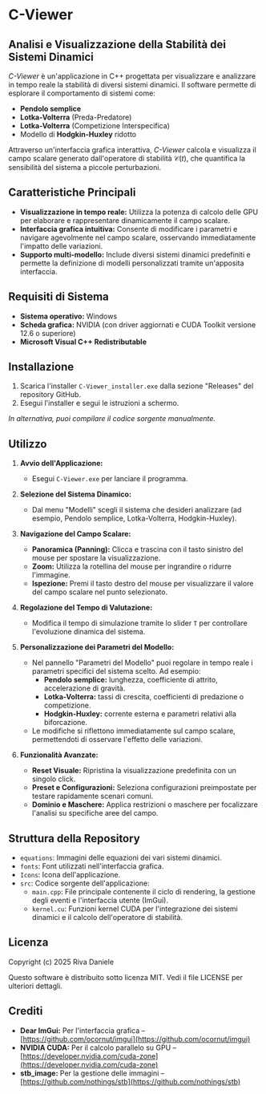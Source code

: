 # C-Viewer

## Analisi e Visualizzazione della Stabilità dei Sistemi Dinamici

*C-Viewer* è un'applicazione in C++ progettata per visualizzare e analizzare in tempo reale la stabilità di diversi sistemi dinamici. Il software permette di esplorare il comportamento di sistemi come:

- **Pendolo semplice**
- **Lotka-Volterra** (Preda-Predatore)
- **Lotka-Volterra** (Competizione Interspecifica)
- Modello di **Hodgkin-Huxley** ridotto

Attraverso un'interfaccia grafica interattiva, *C-Viewer* calcola e visualizza il campo scalare generato dall'operatore di stabilità $\mathcal{C}(t)$, che quantifica la sensibilità del sistema a piccole perturbazioni.

## Caratteristiche Principali

- **Visualizzazione in tempo reale:** Utilizza la potenza di calcolo delle GPU per elaborare e rappresentare dinamicamente il campo scalare.
- **Interfaccia grafica intuitiva:** Consente di modificare i parametri e navigare agevolmente nel campo scalare, osservando immediatamente l'impatto delle variazioni.
- **Supporto multi-modello:** Include diversi sistemi dinamici predefiniti e permette la definizione di modelli personalizzati tramite un'apposita interfaccia.

## Requisiti di Sistema

- **Sistema operativo:** Windows
- **Scheda grafica:** NVIDIA (con driver aggiornati e CUDA Toolkit versione 12.6 o superiore)
- **Microsoft Visual C++ Redistributable**

## Installazione

1. Scarica l'installer `C-Viewer_installer.exe` dalla sezione "Releases" del repository GitHub.
2. Esegui l'installer e segui le istruzioni a schermo.

_In alternativa, puoi compilare il codice sorgente manualmente._

## Utilizzo

1. **Avvio dell'Applicazione:**
   - Esegui `C-Viewer.exe` per lanciare il programma.

2. **Selezione del Sistema Dinamico:**
   - Dal menu "Modelli" scegli il sistema che desideri analizzare (ad esempio, Pendolo semplice, Lotka-Volterra, Hodgkin-Huxley).

3. **Navigazione del Campo Scalare:**
   - **Panoramica (Panning):** Clicca e trascina con il tasto sinistro del mouse per spostare la visualizzazione.
   - **Zoom:** Utilizza la rotellina del mouse per ingrandire o ridurre l'immagine.
   - **Ispezione:** Premi il tasto destro del mouse per visualizzare il valore del campo scalare nel punto selezionato.

4. **Regolazione del Tempo di Valutazione:**
   - Modifica il tempo di simulazione tramite lo slider `T` per controllare l'evoluzione dinamica del sistema.

5. **Personalizzazione dei Parametri del Modello:**
   - Nel pannello "Parametri del Modello" puoi regolare in tempo reale i parametri specifici del sistema scelto. Ad esempio:
     - **Pendolo semplice:** lunghezza, coefficiente di attrito, accelerazione di gravità.
     - **Lotka-Volterra:** tassi di crescita, coefficienti di predazione o competizione.
     - **Hodgkin-Huxley:** corrente esterna e parametri relativi alla biforcazione.
   - Le modifiche si riflettono immediatamente sul campo scalare, permettendoti di osservare l'effetto delle variazioni.

6. **Funzionalità Avanzate:**
   - **Reset Visuale:** Ripristina la visualizzazione predefinita con un singolo click.
   - **Preset e Configurazioni:** Seleziona configurazioni preimpostate per testare rapidamente scenari comuni.
   - **Dominio e Maschere:** Applica restrizioni o maschere per focalizzare l'analisi su specifiche aree del campo.

## Struttura della Repository

- `equations`: Immagini delle equazioni dei vari sistemi dinamici.
- `fonts`: Font utilizzati nell'interfaccia grafica.
- `Icons`: Icona dell'applicazione.
- `src`: Codice sorgente dell'applicazione:
  - `main.cpp`: File principale contenente il ciclo di rendering, la gestione degli eventi e l'interfaccia utente (ImGui).
  - `kernel.cu`: Funzioni kernel CUDA per l'integrazione dei sistemi dinamici e il calcolo dell'operatore di stabilità.

## Licenza

Copyright (c) 2025 Riva Daniele

Questo software è distribuito sotto licenza MIT. Vedi il file LICENSE per ulteriori dettagli.

## Crediti

- **Dear ImGui:** Per l'interfaccia grafica – [https://github.com/ocornut/imgui](https://github.com/ocornut/imgui)
- **NVIDIA CUDA:** Per il calcolo parallelo su GPU – [https://developer.nvidia.com/cuda-zone](https://developer.nvidia.com/cuda-zone)
- **stb_image:** Per la gestione delle immagini – [https://github.com/nothings/stb](https://github.com/nothings/stb)
